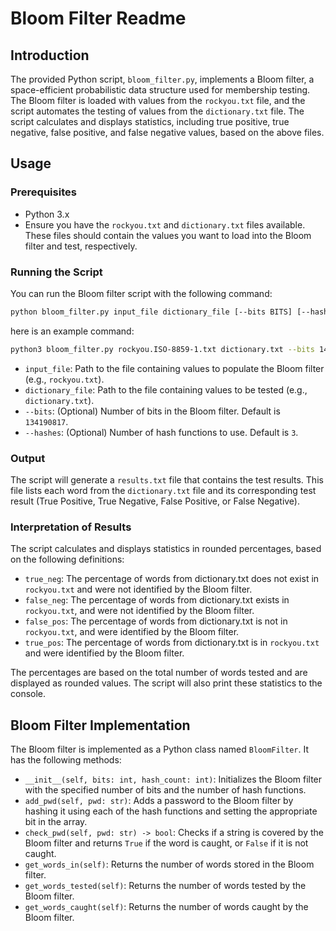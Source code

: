 # Bloom Filter Readme

## Introduction
The provided Python script, `bloom_filter.py`, implements a Bloom filter, a space-efficient probabilistic data structure used for membership testing. The Bloom filter is loaded with values from the `rockyou.txt` file, and the script automates the testing of values from the `dictionary.txt` file. The script calculates and displays statistics, including true positive, true negative, false positive, and false negative values, based on the above files.

## Usage

### Prerequisites
- Python 3.x
- Ensure you have the `rockyou.txt` and `dictionary.txt` files available. These files should contain the values you want to load into the Bloom filter and test, respectively.

### Running the Script
You can run the Bloom filter script with the following command:

```bash
python bloom_filter.py input_file dictionary_file [--bits BITS] [--hashes HASHES]
```

here is an example command:

```bash
python3 bloom_filter.py rockyou.ISO-8859-1.txt dictionary.txt --bits 140000000 --hashes 3
```

- `input_file`: Path to the file containing values to populate the Bloom filter (e.g., `rockyou.txt`).
- `dictionary_file`: Path to the file containing values to be tested (e.g., `dictionary.txt`).
- `--bits`: (Optional) Number of bits in the Bloom filter. Default is `134190817`.
- `--hashes`: (Optional) Number of hash functions to use. Default is `3`.

### Output
The script will generate a `results.txt` file that contains the test results. This file lists each word from the `dictionary.txt` file and its corresponding test result (True Positive, True Negative, False Positive, or False Negative).

### Interpretation of Results
The script calculates and displays statistics in rounded percentages, based on the following definitions:

- `true_neg`: The percentage of words from dictionary.txt does not exist in `rockyou.txt` and were not identified by the Bloom filter.
- `false_neg`: The percentage of words from dictionary.txt exists in `rockyou.txt`, and were not identified by the Bloom filter.
- `false_pos`: The percentage of words from dictionary.txt is not in `rockyou.txt`, and were identified by the Bloom filter.
- `true_pos`: The percentage of words from dictionary.txt is in `rockyou.txt` and were identified by the Bloom filter.

The percentages are based on the total number of words tested and are displayed as rounded values. The script will also print these statistics to the console.

## Bloom Filter Implementation
The Bloom filter is implemented as a Python class named `BloomFilter`. It has the following methods:

- `__init__(self, bits: int, hash_count: int)`: Initializes the Bloom filter with the specified number of bits and the number of hash functions.
- `add_pwd(self, pwd: str)`: Adds a password to the Bloom filter by hashing it using each of the hash functions and setting the appropriate bit in the array.
- `check_pwd(self, pwd: str) -> bool`: Checks if a string is covered by the Bloom filter and returns `True` if the word is caught, or `False` if it is not caught.
- `get_words_in(self)`: Returns the number of words stored in the Bloom filter.
- `get_words_tested(self)`: Returns the number of words tested by the Bloom filter.
- `get_words_caught(self)`: Returns the number of words caught by the Bloom filter.
